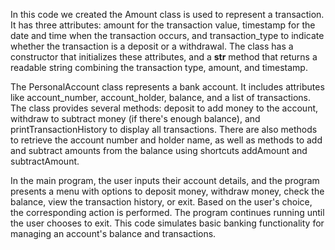 In this code we created the Amount class is used to represent a transaction. It has three attributes: amount for the transaction value, timestamp for the date and time when the transaction occurs, and transaction_type to indicate whether the transaction is a deposit or a withdrawal. The class has a constructor that initializes these attributes, and a __str__ method that returns a readable string combining the transaction type, amount, and timestamp.

The PersonalAccount class represents a bank account. It includes attributes like account_number, account_holder, balance, and a list of transactions. The class provides several methods: deposit to add money to the account, withdraw to subtract money (if there's enough balance), and printTransactionHistory to display all transactions. There are also methods to retrieve the account number and holder name, as well as methods to add and subtract amounts from the balance using shortcuts addAmount and subtractAmount.

In the main program, the user inputs their account details, and the program presents a menu with options to deposit money, withdraw money, check the balance, view the transaction history, or exit. Based on the user's choice, the corresponding action is performed. The program continues running until the user chooses to exit. This code simulates basic banking functionality for managing an account's balance and transactions.








